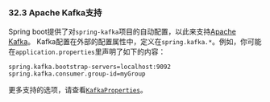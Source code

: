 ### 32.3 Apache Kafka支持

Spring boot提供了对`spring-kafka`项目的自动配置，以此来支持[Apache Kafka](https://kafka.apache.org/)。
Kafka配置在外部的配置属性中，定义在`spring.kafka.*`。例如，你可能在`application.properties`里声明了如下的内容： 
```properties
spring.kafka.bootstrap-servers=localhost:9092
spring.kafka.consumer.group-id=myGroup
```
更多支持的选项，请查看[`KafkaProperties`](https://github.com/spring-projects/spring-boot/tree/v2.0.0.M2/spring-boot-autoconfigure/src/main/java/org/springframework/boot/autoconfigure/kafka/KafkaProperties.java)。
